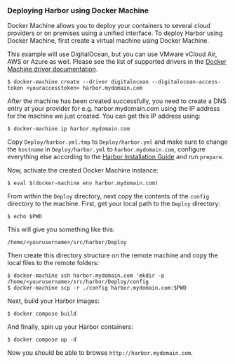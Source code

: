 ### Deploying Harbor using Docker Machine

Docker Machine allows you to deploy your containers to several cloud providers or on premises using a unified interface.
To deploy Harbor using Docker Machine, first create a virtual machine using Docker Machine.

This example will use DigitalOcean, but you can use VMware vCloud Air, AWS or Azure as well. Please see the list of supported drivers in the [Docker Machine driver documentation](https://docs.docker.com/machine/drivers/).

```
$ docker-machine create --driver digitalocean --digitalocean-access-token <youraccesstoken> harbor.mydomain.com
```

After the machine has been created successfully, you need to create a DNS entry at your provider for e.g. harbor.mydomain.com using the IP address for the machine we just created.
You can get this IP address using:

```
$ docker-machine ip harbor.mydomain.com
```

Copy `Deploy/harbor.yml.tmp` to `Deploy/harbor.yml` and make sure to change the `hostname` in `Deploy/harbor.yml` to `harbor.mydomain.com`, configure everything else according to the [Harbor Installation Guide](../docs/installation_guide.md) and run `prepare`.

Now, activate the created Docker Machine instance:

`$ eval $(docker-machine env harbor.mydomain.com)`

From within the `Deploy` directory, next copy the contents of the `config` directory to the machine.
First, get your local path to the `Deploy` directory:

```
$ echo $PWD
```

This will give you something like this:

```
/home/<yourusername>/src/harbor/Deploy
```

Then create this directory structure on the remote machine and copy the local files to the remote folders:

```
$ docker-machine ssh harbor.mydomain.com 'mkdir -p /home/<yourusername>/src/harbor/Deploy/config
$ docker-machine scp -r ./config harbor.mydomain.com:$PWD
```

Next, build your Harbor images:

```
$ docker compose build
```

And finally, spin up your Harbor containers:

```
$ docker compose up -d
```

Now you should be able to browse `http://harbor.mydomain.com`.
